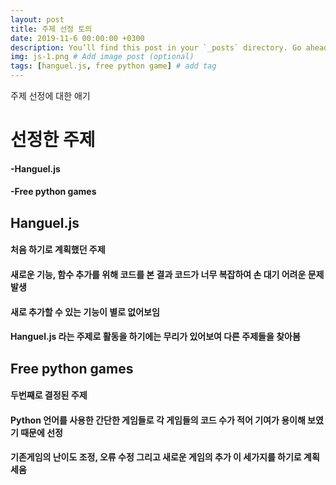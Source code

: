 ```yaml
---
layout: post
title: 주제 선정 토의
date: 2019-11-6 00:00:00 +0300
description: You’ll find this post in your `_posts` directory. Go ahead and edit it and re-build the site to see your changes. # Add post description (optional)
img: js-1.png # Add image post (optional)
tags: [hanguel.js, free python game] # add tag
---
```

주제 선정에 대한 애기

# **선정한 주제**
#### -Hanguel.js
#### -Free python games

## **Hanguel.js**

#### 처음 하기로 계획했던 주제
#### 새로운 기능, 함수 추가를 위해 코드를 본 결과 코드가 너무 복잡하여 손 대기 어려운 문제 발생
#### 새로 추가할 수 있는 기능이 별로 없어보임
#### Hanguel.js 라는 주제로 활동을 하기에는 무리가 있어보여 다른 주제들을 찾아봄

## **Free python games**

#### 두번째로 결정된 주제
#### Python 언어를 사용한 간단한 게임들로 각 게임들의 코드 수가 적어 기여가 용이해 보였기 때문에 선정
#### 기존게임의 난이도 조정, 오류 수정 그리고 새로운 게임의 추가 이 세가지를 하기로 계획세움
